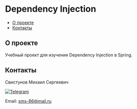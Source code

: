 # Dependency Injection

+ [О проекте](#О-проекте)
+ [Контакты](#Контакты)

## О проекте
Учебный проект для изучения Dependency Injection в Spring.

## Контакты

Свистунов Михаил Сергеевич

[![Telegram](https://img.shields.io/badge/Telegram-blue?logo=telegram)](https://t.me/svoh86)

Email: sms-86@mail.ru
